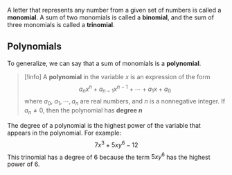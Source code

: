 A letter that represents any number from a given set of numbers is called a **monomial**. A sum of two monomials is called a **binomial**, and the sum of three monomials is called a **trinomial**.

## Polynomials

To generalize, we can say that a sum of monomials is a **polynomial**. 

> [!info]
> A **polynomial** in the variable $x$ is an expression of the form 
> $$a_nx^n+a_{n-1}x^{n-1}+ \cdots + a_1x + a_0$$
> where $a_0$, $a_1, \cdots, a_n$ are real numbers, and $n$ is a nonnegative integer. If $a_n \ne 0$, then the polynomial has **degree $n$**

 The degree of a polynomial is the highest power of the variable that appears in the polynomial. For example:
 $$7x^3+5xy^6-12$$
 This trinomial has a degree of 6 because the term $5xy^6$ has the highest power of 6.